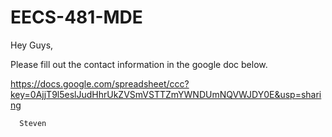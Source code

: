 EECS-481-MDE
============

Hey Guys, 


  Please fill out the contact information in the google doc below.
  
  https://docs.google.com/spreadsheet/ccc?key=0AjjT9l5eslJudHhrUkZVSmVSTTZmYWNDUmNQVWJDY0E&usp=sharing
  
      Steven
